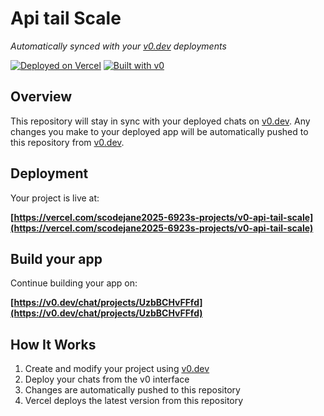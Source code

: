 # Api tail Scale 

*Automatically synced with your [v0.dev](https://v0.dev) deployments*

[![Deployed on Vercel](https://img.shields.io/badge/Deployed%20on-Vercel-black?style=for-the-badge&logo=vercel)](https://vercel.com/scodejane2025-6923s-projects/v0-api-tail-scale)
[![Built with v0](https://img.shields.io/badge/Built%20with-v0.dev-black?style=for-the-badge)](https://v0.dev/chat/projects/UzbBCHvFFfd)

## Overview

This repository will stay in sync with your deployed chats on [v0.dev](https://v0.dev).
Any changes you make to your deployed app will be automatically pushed to this repository from [v0.dev](https://v0.dev).

## Deployment

Your project is live at:

**[https://vercel.com/scodejane2025-6923s-projects/v0-api-tail-scale](https://vercel.com/scodejane2025-6923s-projects/v0-api-tail-scale)**

## Build your app

Continue building your app on:

**[https://v0.dev/chat/projects/UzbBCHvFFfd](https://v0.dev/chat/projects/UzbBCHvFFfd)**

## How It Works

1. Create and modify your project using [v0.dev](https://v0.dev)
2. Deploy your chats from the v0 interface
3. Changes are automatically pushed to this repository
4. Vercel deploys the latest version from this repository